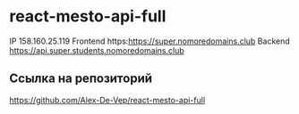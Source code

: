 # react-mesto-api-full

IP 158.160.25.119
Frontend https:https://super.nomoredomains.club
Backend https://api.super.students.nomoredomains.club

## Ссылка на репозиторий
https://github.com/Alex-De-Vep/react-mesto-api-full